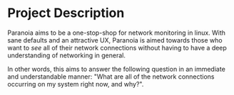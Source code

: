 # Project Description

Paranoia aims to be a one-stop-shop for network monitoring in linux. With sane defaults and an attractive UX, Paranoia is aimed towards those who want to *see* all of their network connections without having to have a deep understanding of networking in general.

In other words, this aims to answer the following question in an immediate and understandable manner: "What are all of the network connections occurring on my system right now, and why?".